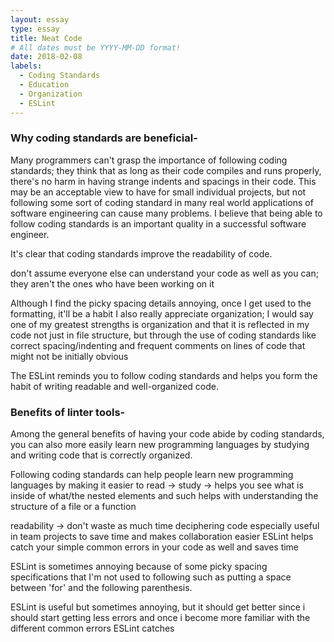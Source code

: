 ```yaml
---
layout: essay
type: essay
title: Neat Code
# All dates must be YYYY-MM-DD format!
date: 2018-02-08
labels:
  - Coding Standards
  - Education
  - Organization
  - ESLint
---
```


### Why coding standards are beneficial-
Many programmers can't grasp the importance of following coding standards; they think that as long as their code compiles and runs properly, there's no harm in having strange indents and spacings in their code.  This may be an acceptable view to have for small individual projects, but not following some sort of coding standard in many real world applications of software engineering can cause many problems.  I believe that being able to follow coding standards is an important quality in a successful software engineer.  

It's clear that coding standards improve the readability of code.  

don't assume everyone else can understand your code as well as you can; they aren't the ones who have been working on it

Although I find the picky spacing details annoying, once I get used to the formatting, it'll be a habit
I also really appreciate organization; I would say one of my greatest strengths is organization and that it is reflected in my code not just in file structure, but through the use of coding standards like correct spacing/indenting and frequent comments on lines of code that might not be initially obvious

The ESLint reminds you to follow coding standards and helps you form the habit of writing readable and well-organized code. 

### Benefits of linter tools-
Among the general benefits of having your code abide by coding standards, you can also more easily learn new programming languages by studying and writing code that is correctly organized.  


Following coding standards can help people learn new programming languages by making it easier to read -> study -> helps you see what is inside of what/the nested elements and such
helps with understanding the structure of a file or a function

readability -> don't waste as much time deciphering code
especially useful in team projects to save time and makes collaboration easier
ESLint helps catch your simple common errors in your code as well and saves time

ESLint is sometimes annoying because of some picky spacing specifications that I'm not used to following such as putting a space between 'for' and the following parenthesis.  

ESLint is useful but sometimes annoying, but it should get better since i should start getting less errors and once i become more familiar with the different common errors ESLint catches
